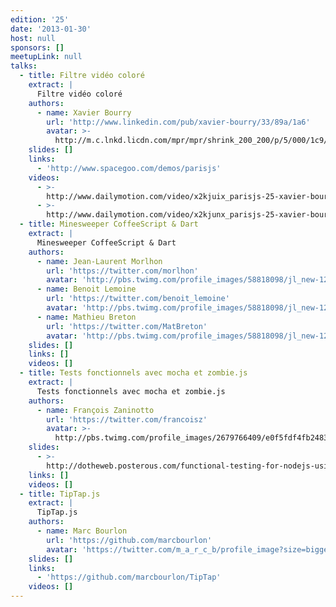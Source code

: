```yaml
---
edition: '25'
date: '2013-01-30'
host: null
sponsors: []
meetupLink: null
talks:
  - title: Filtre vidéo coloré
    extract: |
      Filtre vidéo coloré
    authors:
      - name: Xavier Bourry
        url: 'http://www.linkedin.com/pub/xavier-bourry/33/89a/1a6'
        avatar: >-
          http://m.c.lnkd.licdn.com/mpr/mpr/shrink_200_200/p/5/000/1c9/108/1b51032.jpg
    slides: []
    links:
      - 'http://www.spacegoo.com/demos/parisjs'
    videos:
      - >-
        http://www.dailymotion.com/video/x2kjuix_parisjs-25-xavier-bourry-filtre-video-colore-1-2_webcam
      - >-
        http://www.dailymotion.com/video/x2kjunx_parisjs-25-xavier-bourry-filtre-video-colore-2-2_webcam
  - title: Minesweeper CoffeeScript & Dart
    extract: |
      Minesweeper CoffeeScript & Dart
    authors:
      - name: Jean-Laurent Morlhon
        url: 'https://twitter.com/morlhon'
        avatar: 'http://pbs.twimg.com/profile_images/58818098/jl_new-128x128_bigger.png'
      - name: Benoit Lemoine
        url: 'https://twitter.com/benoit_lemoine'
        avatar: 'http://pbs.twimg.com/profile_images/58818098/jl_new-128x128_bigger.png'
      - name: Mathieu Breton
        url: 'https://twitter.com/MatBreton'
        avatar: 'http://pbs.twimg.com/profile_images/58818098/jl_new-128x128_bigger.png'
    slides: []
    links: []
    videos: []
  - title: Tests fonctionnels avec mocha et zombie.js
    extract: |
      Tests fonctionnels avec mocha et zombie.js
    authors:
      - name: François Zaninotto
        url: 'https://twitter.com/francoisz'
        avatar: >-
          http://pbs.twimg.com/profile_images/2679766409/e0f5fdf4fb2483ac3fe52fc9cbd45a7b_bigger.jpeg
    slides:
      - >-
        http://dotheweb.posterous.com/functional-testing-for-nodejs-using-mocha-and
    links: []
    videos: []
  - title: TipTap.js
    extract: |
      TipTap.js
    authors:
      - name: Marc Bourlon
        url: 'https://github.com/marcbourlon'
        avatar: 'https://twitter.com/m_a_r_c_b/profile_image?size=bigger'
    slides: []
    links:
      - 'https://github.com/marcbourlon/TipTap'
    videos: []
---
```


